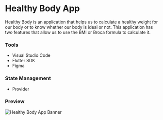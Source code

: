 # Healthy Body App

Healthy Body is an application that helps us to calculate a healthy weight for our body or to know whether our body is ideal or not. This application has two features that allow us to use the BMI or Broca formula to calculate it.

<h3>Tools</h3>

<ul>
<li>Visual Studio Code</li>
<li>Flutter SDK</li>
<li>Figma</li>
</ul>

<h3>State Management</h3>

<ul><li>Provider</li></ul>

<h3>Preview</h3>

![Healthy Body App Banner](https://user-images.githubusercontent.com/79519141/150157101-272a2f2d-13d7-47bb-aafc-f23ef1e9699c.png)